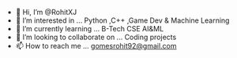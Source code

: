 - 👋 Hi, I’m @RohitXJ
- 👀 I’m interested in ... Python ,C++ ,Game Dev & Machine Learning
- 🌱 I’m currently learning ... B-Tech CSE AI&ML
- 💞️ I’m looking to collaborate on ... Coding projects
- 📫 How to reach me ... gomesrohit92@gmail.com

<!---
RohitXJ/RohitXJ is a ✨ special ✨ repository because its `README.md` (this file) appears on your GitHub profile.
You can click the Preview link to take a look at your changes.
--->
